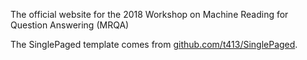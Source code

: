The official website for the 2018 Workshop on Machine Reading for Question Answering (MRQA) 

The SinglePaged template comes from [github.com/t413/SinglePaged](https://github.com/t413/SinglePaged).
